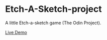 # Etch-A-Sketch-project
A little Etch-a-sketch game (The Odin Project).

[Live Demo](https://hlokman.github.io/Etch-A-Sketch-project/) 